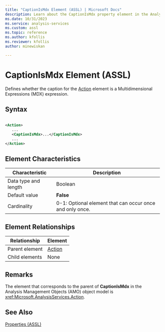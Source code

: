 ```yaml
---
title: "CaptionIsMdx Element (ASSL) | Microsoft Docs"
description: Learn about the CaptionIsMdx property element in the Analysis Services Scripting Language (ASSL) schema.
ms.date: 10/31/2023
ms.service: analysis-services
ms.custom: assl
ms.topic: reference
ms.author: kfollis
ms.reviewer: kfollis
author: minewiskan

---
```

# CaptionIsMdx Element (ASSL)

  Defines whether the caption for the [Action](../objects/action-element-assl.md) element is a Multidimensional Expressions (MDX) expression.  
  
## Syntax  
  
```xml  
  
<Action>  
   ...  
   <CaptionIsMdx>...</CaptionIsMdx>  
   ...  
</Action>  
```  
  
## Element Characteristics  
  
|Characteristic|Description|  
|--------------------|-----------------|  
|Data type and length|Boolean|  
|Default value|**False**|  
|Cardinality|0-1: Optional element that can occur once and only once.|  
  
## Element Relationships  
  
|Relationship|Element|  
|------------------|-------------|  
|Parent element|[Action](../objects/action-element-assl.md)|  
|Child elements|None|  
  
## Remarks  
 The element that corresponds to the parent of **CaptionIsMdx** in the Analysis Management Objects (AMO) object model is <xref:Microsoft.AnalysisServices.Action>.  
  
## See Also  
 [Properties &#40;ASSL&#41;](properties-assl.md)  
  
  
